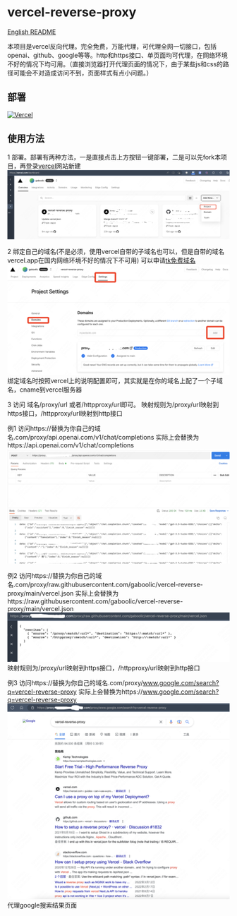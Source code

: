 # vercel-reverse-proxy
[English README](./README_EN.md)

本项目是vercel反向代理。完全免费，万能代理，可代理全网一切接口，包括openai、github、google等等。http和https接口、单页面均可代理，在网络环境不好的情况下均可用。（直接浏览器打开代理页面的情况下，由于某些js和css的路径可能会不对造成访问不到，页面样式有点小问题。）

## 部署
[![Vercel](https://vercel.com/button)](https://vercel.com/import/project?template=https://github.com/gaboolic/vercel-reverse-proxy)


## 使用方法
1 部署。部署有两种方法，一是直接点击上方按钮一键部署，二是可以先fork本项目，再登录[vercel](https://vercel.com/)网站新建
![新建项目](img/newproject.png)

2 绑定自己的域名(不是必须，使用vercel自带的子域名也可以，但是自带的域名vercel.app在国内网络环境不好的情况下不可用) 可以申请[tk免费域名](http://www.dot.tk/)
![绑定域名](img/domain.png)
绑定域名时按照vercel上的说明配置即可，其实就是在你的域名上配了一个子域名，cname到vercel服务器

3 访问 域名/proxy/url  或者/httpproxy/url即可。
映射规则为/proxy/url映射到https接口，/httpproxy/url映射到http接口

例1 访问https://替换为你自己的域名.com/proxy/api.openai.com/v1/chat/completions 
实际上会替换为https://api.openai.com/v1/chat/completions
![demo1](img/demo1.png)

例2 访问https://替换为你自己的域名.com/proxy/raw.githubusercontent.com/gaboolic/vercel-reverse-proxy/main/vercel.json
实际上会替换为https://raw.githubusercontent.com/gaboolic/vercel-reverse-proxy/main/vercel.json
![demo2](img/demo2.png)
映射规则为/proxy/url映射到https接口，/httpproxy/url映射到http接口

例3 访问https://替换为你自己的域名.com/proxy/www.google.com/search?q=vercel-reverse-proxy
实际上会替换为https://www.google.com/search?q=vercel-reverse-proxy
![demo3](img/demo3.png)
代理google搜索结果页面
